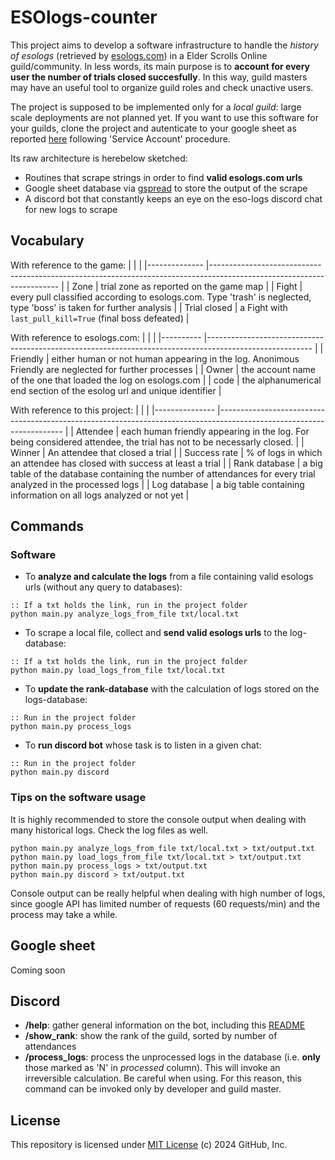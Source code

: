 #  ESOlogs-counter
This project aims to develop a software infrastructure to handle the *history of esologs* (retrieved by [esologs.com](https://www.esologs.com)) in a Elder Scrolls Online guild/community. In less words, its main purpose is to **account for every user the number of trials closed succesfully**. In this way, guild masters may have an useful tool to organize guild roles and check unactive users.

The project is supposed to be implemented only for a *local guild*: large scale deployments are not planned yet. If you want to use this software for your guilds, clone the project and autenticate to your google sheet as reported [here](https://docs.gspread.org/en/latest/oauth2.html) following 'Service Account' procedure.

Its raw architecture is herebelow sketched:
* Routines that scrape strings in order to find **valid esologs.com urls**
* Google sheet database via [gspread](https://docs.gspread.org/en/latest/index.html) to store the output of the scrape
* A discord bot that constantly keeps an eye on the eso-logs discord chat for new logs to scrape

## Vocabulary
With reference to the game:
| <!-- -->     	| <!-- -->                                                                                                             	|
|--------------	|----------------------------------------------------------------------------------------------------------------------	|
| Zone         	| trial zone as reported on the game map                                                                               	|
| Fight        	| every pull classified according to esologs.com. Type 'trash' is neglected, type 'boss' is taken for further analysis 	|
| Trial closed 	| a Fight with `last_pull_kill=True` (final boss defeated)                                                             	|

With reference to esologs.com:
| <!-- --> 	| <!-- -->                                                                                               	|
|----------	|--------------------------------------------------------------------------------------------------------	|
| Friendly 	| either human or not human appearing in the log. Anonimous Friendly are neglected for further processes 	|
| Owner    	| the account name of the one that loaded the log on esologs.com                                         	|
| code     	| the alphanumerical end section of the esolog url and unique identifier                                 	|

With reference to this project:
| <!-- -->      	| <!-- -->                                                                                                            	|
|---------------	|---------------------------------------------------------------------------------------------------------------------	|
| Attendee      	| each human friendly appearing in the log. For being considered attendee, the trial has not to be necessarly closed. 	|
| Winner        	| An attendee that closed a trial                                                                                     	|
| Success rate  	| % of logs in which an attendee has closed with success at least a trial                            	|
| Rank database 	| a big table of the database containing the number of attendances for every trial analyzed in the processed logs     	|
| Log database  	| a big table containing information on all logs analyzed or not yet                                                 	|

## Commands
### Software
* To **analyze and calculate the logs** from a file containing valid esologs urls (without any query to databases):
```
:: If a txt holds the link, run in the project folder
python main.py analyze_logs_from_file txt/local.txt
```
* To scrape a local file, collect and **send valid esologs urls** to the log-database:
```
:: If a txt holds the link, run in the project folder
python main.py load_logs_from_file txt/local.txt
```
* To **update the rank-database** with the calculation of logs stored on the logs-database:
```
:: Run in the project folder
python main.py process_logs
```
* To **run discord bot** whose task is to listen in a given chat:
```
:: Run in the project folder
python main.py discord
```

### Tips on the software usage
It is highly recommended to store the console output when dealing with many historical logs. Check the log files as well.
```
python main.py analyze_logs_from_file txt/local.txt > txt/output.txt
python main.py load_logs_from_file txt/local.txt > txt/output.txt
python main.py process_logs > txt/output.txt
python main.py discord > txt/output.txt
```
Console output can be really helpful when dealing with high number of logs, since google API has limited number of requests (60 requests/min) and the process may take a while.

## Google sheet
Coming soon

## Discord
* **/help**: gather general information on the bot, including this [README](https://github.com/MCilento93/esologs-counter/blob/main/README.md)
* **/show_rank**: show the rank of the guild, sorted by number of attendances
* **/process_logs**: process the unprocessed logs in the database (i.e. **only** those marked as 'N' in *processed* column). This will invoke an irreversible calculation. Be careful when using. For this reason, this command can be invoked only by developer and guild master.



## License
This repository is licensed under [MIT License](LICENSE) (c) 2024 GitHub, Inc.